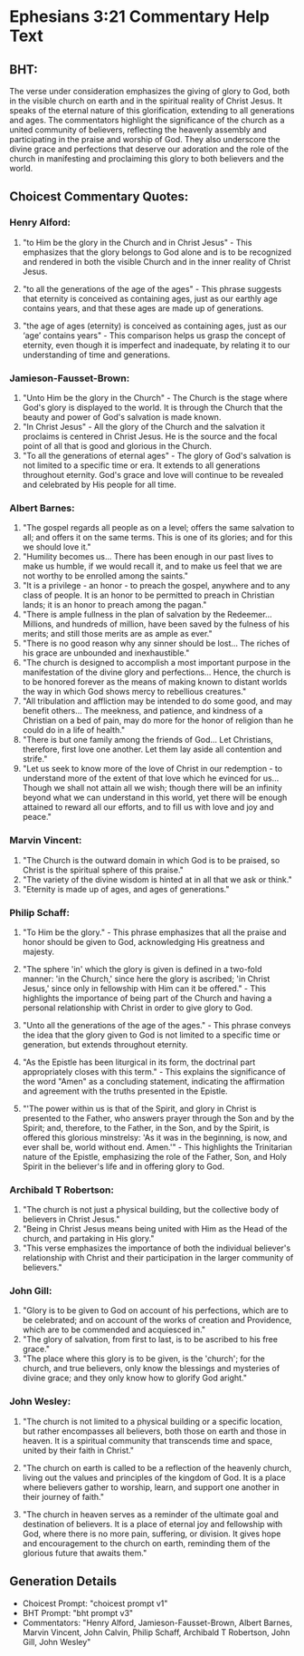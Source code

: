 # Ephesians 3:21 Commentary Help Text

## BHT:
The verse under consideration emphasizes the giving of glory to God, both in the visible church on earth and in the spiritual reality of Christ Jesus. It speaks of the eternal nature of this glorification, extending to all generations and ages. The commentators highlight the significance of the church as a united community of believers, reflecting the heavenly assembly and participating in the praise and worship of God. They also underscore the divine grace and perfections that deserve our adoration and the role of the church in manifesting and proclaiming this glory to both believers and the world.

## Choicest Commentary Quotes:
### Henry Alford:
1. "to Him be the glory in the Church and in Christ Jesus" - This emphasizes that the glory belongs to God alone and is to be recognized and rendered in both the visible Church and in the inner reality of Christ Jesus.

2. "to all the generations of the age of the ages" - This phrase suggests that eternity is conceived as containing ages, just as our earthly age contains years, and that these ages are made up of generations.

3. "the age of ages (eternity) is conceived as containing ages, just as our ‘age’ contains years" - This comparison helps us grasp the concept of eternity, even though it is imperfect and inadequate, by relating it to our understanding of time and generations.

### Jamieson-Fausset-Brown:
1. "Unto Him be the glory in the Church" - The Church is the stage where God's glory is displayed to the world. It is through the Church that the beauty and power of God's salvation is made known.
2. "In Christ Jesus" - All the glory of the Church and the salvation it proclaims is centered in Christ Jesus. He is the source and the focal point of all that is good and glorious in the Church.
3. "To all the generations of eternal ages" - The glory of God's salvation is not limited to a specific time or era. It extends to all generations throughout eternity. God's grace and love will continue to be revealed and celebrated by His people for all time.

### Albert Barnes:
1. "The gospel regards all people as on a level; offers the same salvation to all; and offers it on the same terms. This is one of its glories; and for this we should love it."
2. "Humility becomes us... There has been enough in our past lives to make us humble, if we would recall it, and to make us feel that we are not worthy to be enrolled among the saints."
3. "It is a privilege - an honor - to preach the gospel, anywhere and to any class of people. It is an honor to be permitted to preach in Christian lands; it is an honor to preach among the pagan."
4. "There is ample fullness in the plan of salvation by the Redeemer... Millions, and hundreds of million, have been saved by the fulness of his merits; and still those merits are as ample as ever."
5. "There is no good reason why any sinner should be lost... The riches of his grace are unbounded and inexhaustible."
6. "The church is designed to accomplish a most important purpose in the manifestation of the divine glory and perfections... Hence, the church is to be honored forever as the means of making known to distant worlds the way in which God shows mercy to rebellious creatures."
7. "All tribulation and affliction may be intended to do some good, and may benefit others... The meekness, and patience, and kindness of a Christian on a bed of pain, may do more for the honor of religion than he could do in a life of health."
8. "There is but one family among the friends of God... Let Christians, therefore, first love one another. Let them lay aside all contention and strife."
9. "Let us seek to know more of the love of Christ in our redemption - to understand more of the extent of that love which he evinced for us... Though we shall not attain all we wish; though there will be an infinity beyond what we can understand in this world, yet there will be enough attained to reward all our efforts, and to fill us with love and joy and peace."

### Marvin Vincent:
1. "The Church is the outward domain in which God is to be praised, so Christ is the spiritual sphere of this praise."
2. "The variety of the divine wisdom is hinted at in all that we ask or think."
3. "Eternity is made up of ages, and ages of generations."

### Philip Schaff:
1. "To Him be the glory." - This phrase emphasizes that all the praise and honor should be given to God, acknowledging His greatness and majesty.

2. "The sphere 'in' which the glory is given is defined in a two-fold manner: 'in the Church,' since here the glory is ascribed; 'in Christ Jesus,' since only in fellowship with Him can it be offered." - This highlights the importance of being part of the Church and having a personal relationship with Christ in order to give glory to God.

3. "Unto all the generations of the age of the ages." - This phrase conveys the idea that the glory given to God is not limited to a specific time or generation, but extends throughout eternity.

4. "As the Epistle has been liturgical in its form, the doctrinal part appropriately closes with this term." - This explains the significance of the word "Amen" as a concluding statement, indicating the affirmation and agreement with the truths presented in the Epistle.

5. "'The power within us is that of the Spirit, and glory in Christ is presented to the Father, who answers prayer through the Son and by the Spirit; and, therefore, to the Father, in the Son, and by the Spirit, is offered this glorious minstrelsy: 'As it was in the beginning, is now, and ever shall be, world without end. Amen.'" - This highlights the Trinitarian nature of the Epistle, emphasizing the role of the Father, Son, and Holy Spirit in the believer's life and in offering glory to God.

### Archibald T Robertson:
1. "The church is not just a physical building, but the collective body of believers in Christ Jesus." 
2. "Being in Christ Jesus means being united with Him as the Head of the church, and partaking in His glory." 
3. "This verse emphasizes the importance of both the individual believer's relationship with Christ and their participation in the larger community of believers."

### John Gill:
1. "Glory is to be given to God on account of his perfections, which are to be celebrated; and on account of the works of creation and Providence, which are to be commended and acquiesced in."
2. "The glory of salvation, from first to last, is to be ascribed to his free grace."
3. "The place where this glory is to be given, is the 'church'; for the church, and true believers, only know the blessings and mysteries of divine grace; and they only know how to glorify God aright."

### John Wesley:
1. "The church is not limited to a physical building or a specific location, but rather encompasses all believers, both those on earth and those in heaven. It is a spiritual community that transcends time and space, united by their faith in Christ."

2. "The church on earth is called to be a reflection of the heavenly church, living out the values and principles of the kingdom of God. It is a place where believers gather to worship, learn, and support one another in their journey of faith."

3. "The church in heaven serves as a reminder of the ultimate goal and destination of believers. It is a place of eternal joy and fellowship with God, where there is no more pain, suffering, or division. It gives hope and encouragement to the church on earth, reminding them of the glorious future that awaits them."


## Generation Details
- Choicest Prompt: "choicest prompt v1"
- BHT Prompt: "bht prompt v3"
- Commentators: "Henry Alford, Jamieson-Fausset-Brown, Albert Barnes, Marvin Vincent, John Calvin, Philip Schaff, Archibald T Robertson, John Gill, John Wesley"

